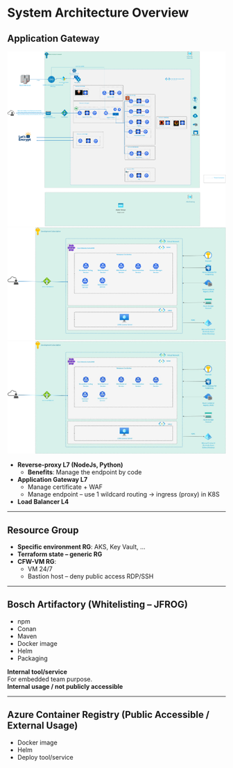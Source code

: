 # System Architecture Overview

## Application Gateway

![Architecture Diagram 1](1.png)
![Architecture Diagram 2](2.png)
![Application Gateway Notes](3.jpg)

- **Reverse-proxy L7 (NodeJs, Python)**  
  - **Benefits**: Manage the endpoint by code
- **Application Gateway L7**  
  - Manage certificate + WAF  
  - Manage endpoint – use 1 wildcard routing → ingress (proxy) in K8S
- **Load Balancer L4**

---

## Resource Group

- **Specific environment RG**: AKS, Key Vault, ...
- **Terraform state – generic RG**
- **CFW-VM RG**:  
  - VM 24/7  
  - Bastion host – deny public access RDP/SSH

---

## Bosch Artifactory (Whitelisting – JFROG)

- npm
- Conan
- Maven
- Docker image
- Helm
- Packaging

**Internal tool/service**  
For embedded team purpose.  
**Internal usage / not publicly accessible**

---

## Azure Container Registry (Public Accessible / External Usage)

- Docker image
- Helm
- Deploy tool/service
